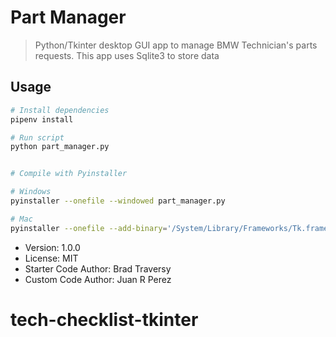 # Part Manager

> Python/Tkinter desktop GUI app to manage BMW Technician's parts requests. This app uses Sqlite3 to store data

## Usage

```bash
# Install dependencies
pipenv install

# Run script
python part_manager.py


# Compile with Pyinstaller

# Windows
pyinstaller --onefile --windowed part_manager.py

# Mac
pyinstaller --onefile --add-binary='/System/Library/Frameworks/Tk.framework/Tk':'tk' --add-binary='/System/Library/Frameworks/Tcl.framework/Tcl':'tcl' part_manager.py
```

- Version: 1.0.0
- License: MIT
- Starter Code Author: Brad Traversy
- Custom Code Author: Juan R Perez
# tech-checklist-tkinter
